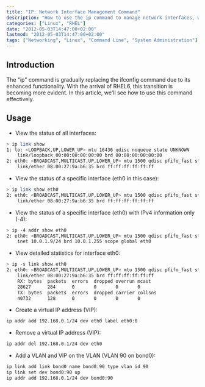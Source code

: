 ```yaml
---
title: "IP: Network Interface Management Command"
description: "How to use the ip command to manage network interfaces, which is gradually replacing ifconfig due to its enhanced functionality."
categories: ["Linux", "RHEL"]
date: "2012-05-03T14:47:00+02:00"
lastmod: "2012-05-03T14:47:00+02:00"
tags: ["Networking", "Linux", "Command Line", "System Administration"]
---
```


## Introduction

The "ip" command is gradually replacing the ifconfig command due to its enhanced functionality. With the arrival of RHEL6, this transition is becoming more evident. In this article, we'll see how to use this command effectively.

## Usage

- View the status of all interfaces:

```bash
> ip link show
1: lo: <LOOPBACK,UP,LOWER_UP> mtu 16436 qdisc noqueue state UNKNOWN 
    link/loopback 00:00:00:00:00:00 brd 00:00:00:00:00:00
2: eth0: <BROADCAST,MULTICAST,UP,LOWER_UP> mtu 1500 qdisc pfifo_fast state UP qlen 1000
    link/ether 08:00:27:9a:b6:35 brd ff:ff:ff:ff:ff:ff
```

- View the status of a specific interface (eth0 in this case):

```bash
> ip link show eth0
2: eth0: <BROADCAST,MULTICAST,UP,LOWER_UP> mtu 1500 qdisc pfifo_fast state UP qlen 1000
    link/ether 08:00:27:9a:b6:35 brd ff:ff:ff:ff:ff:ff
```

- View the status of a specific interface (eth0) with IPv4 information only (-4):

```bash
> ip -4 addr show eth0
2: eth0: <BROADCAST,MULTICAST,UP,LOWER_UP> mtu 1500 qdisc pfifo_fast state UP qlen 1000
    inet 10.0.1.9/24 brd 10.0.1.255 scope global eth0
```

- View detailed statistics for interface eth0:

```bash
> ip -s link show eth0
2: eth0: <BROADCAST,MULTICAST,UP,LOWER_UP> mtu 1500 qdisc pfifo_fast state UP qlen 1000
    link/ether 08:00:27:9a:b6:35 brd ff:ff:ff:ff:ff:ff
    RX: bytes  packets  errors  dropped overrun mcast   
    28627      284      0       0       0       0      
    TX: bytes  packets  errors  dropped carrier collsns 
    40732      128      0       0       0       0
```

- Create a virtual IP address (VIP):

```bash
ip addr add 192.168.0.1/24 dev eth0 label eth0:0
```

- Remove a virtual IP address (VIP):

```bash
ip addr del 192.168.0.1/24 dev eth0
```

- Add a VLAN and VIP on the VLAN (VLAN 90 on bond0):

```bash
ip link add link bond0 name bond0:90 type vlan id 90
ip link set dev bond0:90 up
ip addr add 192.168.0.1/24 dev bond0:90
```
